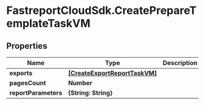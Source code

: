 # FastreportCloudSdk.CreatePrepareTemplateTaskVM

## Properties

Name | Type | Description | Notes
------------ | ------------- | ------------- | -------------
**exports** | [**[CreateExportReportTaskVM]**](CreateExportReportTaskVM.md) |  | [optional] 
**pagesCount** | **Number** |  | [optional] 
**reportParameters** | **{String: String}** |  | [optional] 


